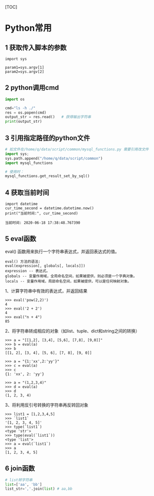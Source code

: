 [TOC]

# Python常用

## 1 获取传入脚本的参数

```
import sys

param1=sys.argv[1]
param2=sys.argv[2]
```

## 2 python调用cmd

```python
import os

cmd="ls -h ./"
res = os.popen(cmd)
output_str = res.read()   # 获得输出字符串
print(output_str)
```

## 3 引用指定路径的python文件

```python
# 如文件在/home/q/data/script/common/mysql_functions.py 需要引用改文件
import sys;
sys.path.append("/home/q/data/script/common")
import mysql_functions

# 使用时：
mysql_functions.get_result_set_by_sql()
```

## 4 获取当前时间

```
import datetime
cur_time_second = datetime.datetime.now()
print("当前时间:", cur_time_second)

当前时间: 2020-06-18 17:38:48.767390
```

## 5 eval函数

eval() 函数用来执行一个字符串表达式，并返回表达式的值。

```
eval() 方法的语法:
eval(expression[, globals[, locals]])
expression -- 表达式。
globals -- 变量作用域，全局命名空间，如果被提供，则必须是一个字典对象。
locals -- 变量作用域，局部命名空间，如果被提供，可以是任何映射对象。
```

1、计算字符串中有效的表达式，并返回结果

```
>>> eval('pow(2,2)')
4
>>> eval('2 + 2')
4
>>> eval("n + 4")
85
```

2、将字符串转成相应的对象（如list、tuple、dict和string之间的转换）

```
>>> a = "[[1,2], [3,4], [5,6], [7,8], [9,0]]"
>>> b = eval(a)
>>> b
[[1, 2], [3, 4], [5, 6], [7, 8], [9, 0]]

>>> a = "{1:'xx',2:'yy'}"
>>> c = eval(a)
>>> c
{1: 'xx', 2: 'yy'}

>>> a = "(1,2,3,4)"
>>> d = eval(a)
>>> d
(1, 2, 3, 4)
```

3、将利用反引号转换的字符串再反转回对象

```
>>> list1 = [1,2,3,4,5]
>>> `list1`
'[1, 2, 3, 4, 5]'
>>> type(`list1`)
<type 'str'>
>>> type(eval(`list1`))
<type 'list'>
>>> a = eval(`list1`)
>>> a
[1, 2, 3, 4, 5]
```

## 6 join函数

```python
# list转字符串
list=['aa', 'bb']
list_str=','.join(list) # aa,bb
```

